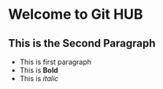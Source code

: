 # Welcome to Git HUB

## This is the Second Paragraph

* This is first paragraph
* This is **Bold**
* This is _italic_
